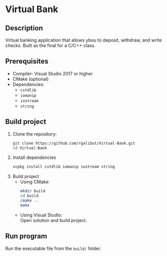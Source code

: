 # Virtual Bank

## Description
Virtual banking application that allows ybou to deposit, withdraw, and write checks. Built as the final for a C/C++ class.

## Prerequisites
- Compiler: Visual Studio 2017 or higher
- CMake (optional)
- Dependencies:
  - `cstdlib`
  - `iomanip`
  - `iostream`
  - `string`

## Build project
1. Clone the repository:
   ```bash
   git clone https://github.com/rgalibut/Virtual-Bank.git
   cd Virtual-Bank
2. Install dependencies
   ```bash
   vcpkg install cstdlib iomanip iostream string
3. Build project  
   - Using CMake:
     ```bash
     mkdir build
     cd build
     cmake ..
     make
     ```
   - Using Visual Studio:  
   Open solution and build project.

## Run program
Run the executable file from the `build/` folder.
